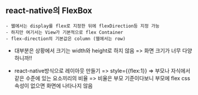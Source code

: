 ## react-native의 FlexBox
    - 웹에서는 display를 flex로 지정한 뒤에 flexDirection등 지정 가능
    - 하지만 여기서는 View가 기본적으로 flex Container
    - flex-direction의 기본값은 column (웹에서는 row)

- 대부분은 상황에서 크기는 width와 height로 하지 않음
    => 화면 크기가 너무 다양하니까!!

- react-native방식으로 레이아웃 만들기
    => style={{flex:1}}
    => 부모나 자식에서 같은 수준에 있는 요소끼리의 비율
    => 비율은 부모 기준이다보니 부모에 flex css 속성이 없으면 화면에 나타나지 않음